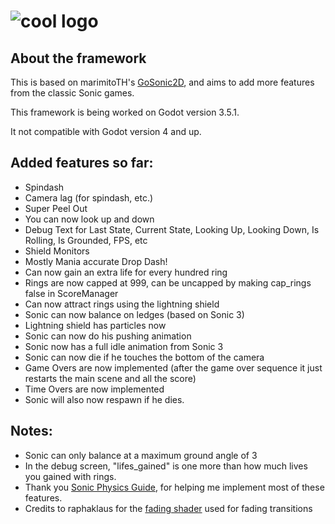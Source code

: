 # ![cool logo](https://github.com/son-ray/Sonic-Godot-Physics/blob/main/read_me/logo.png)


## About the framework
This is based on marimitoTH's [GoSonic2D](https://github.com/marmitoTH/GoSonic2D), and aims to add more features from the classic Sonic games.

This framework is being worked on Godot version 3.5.1.

It not compatible with Godot version 4 and up.

## Added features so far:

* Spindash
* Camera lag (for spindash, etc.)
* Super Peel Out
* You can now look up and down
* Debug Text for Last State, Current State, Looking Up, Looking Down, Is Rolling, Is Grounded, FPS, etc
* Shield Monitors
* Mostly Mania accurate Drop Dash!
* Can now gain an extra life for every hundred ring
* Rings are now capped at 999, can be uncapped by making cap_rings false in ScoreManager
* Can now attract rings using the lightning shield
* Sonic can now balance on ledges (based on Sonic 3)
* Lightning shield has particles now
* Sonic can now do his pushing animation
* Sonic now has a full idle animation from Sonic 3
* Sonic can now die if he touches the bottom of the camera
* Game Overs are now implemented (after the game over sequence it just restarts the main scene and all the score)
* Time Overs are now implemented
* Sonic will also now respawn if he dies.

## Notes:

* Sonic can only balance at a maximum ground angle of 3
* In the debug screen, "lifes_gained" is one more than how much lives you gained with rings.
* Thank you [Sonic Physics Guide](https://info.sonicretro.org/Sonic_Physics_Guide), for helping me implement most of these features.
* Credits to raphaklaus for the [fading shader](https://github.com/raphaklaus/sonic-palette-fade) used for fading transitions
